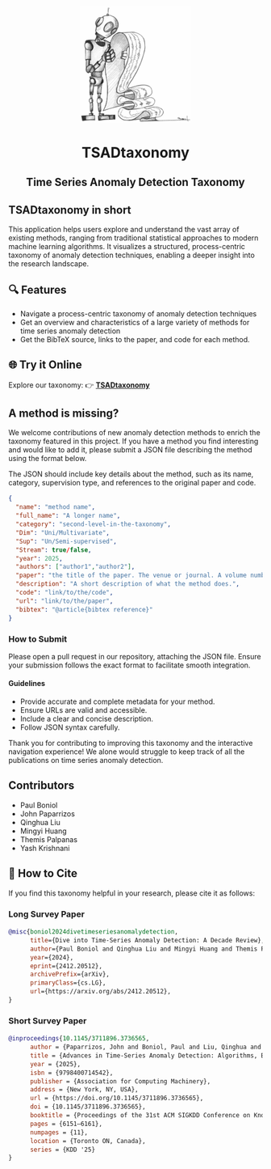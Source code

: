 <p align="center">
<img width="220" src="./assets/intro.jpg"/>
</p>


<h1 align="center">TSADtaxonomy</h1>
<h2 align="center"> Time Series Anomaly Detection Taxonomy</h2>


## TSADtaxonomy in short
This application helps users explore and understand the vast array of existing methods, ranging from traditional statistical approaches to modern machine learning algorithms. It visualizes a structured, process-centric taxonomy of anomaly detection techniques, enabling a deeper insight into the research landscape.

## 🔍 Features
- Navigate a process-centric taxonomy of anomaly detection techniques
- Get an overview and characteristics of a large variety of methods for time series anomaly detection
- Get the BibTeX source, links to the paper, and code for each method.

## 🌐 Try it Online

Explore our taxonomy: 👉 [**TSADtaxonomy**](https://boniolp.github.io/TSADtaxonomy/)

## A method is missing?

We welcome contributions of new anomaly detection methods to enrich the taxonomy featured in this project. If you have a method you find interesting and would like to add it, please submit a JSON file describing the method using the format below.

The JSON should include key details about the method, such as its name, category, supervision type, and references to the original paper and code.

```json
{
  "name": "method name",
  "full_name": "A longer name",
  "category": "second-level-in-the-taxonomy",
  "Dim": "Uni/Multivariate",
  "Sup": "Un/Semi-supervised",
  "Stream": true/false,
  "year": 2025,
  "authors": ["author1","author2"],
  "paper": "the title of the paper. The venue or journal. A volume number, an issue number, etc",
  "description": "A short description of what the method does.",
  "code": "link/to/the/code",
  "url": "link/to/the/paper",
  "bibtex": "@article{bibtex reference}"
}
```

### How to Submit

Please open a pull request in our repository, attaching the JSON file. Ensure your submission follows the exact format to facilitate smooth integration.

#### Guidelines

- Provide accurate and complete metadata for your method.
- Ensure URLs are valid and accessible.
- Include a clear and concise description.
- Follow JSON syntax carefully.

Thank you for contributing to improving this taxonomy and the interactive navigation experience! We alone would struggle to keep track of all the publications on time series anomaly detection.

## Contributors

- Paul Boniol
- John Paparrizos
- Qinghua Liu
- Mingyi Huang
- Themis Palpanas
- Yash Krishnani

## 📖 How to Cite

If you find this taxonomy helpful in your research, please cite it as follows:

### Long Survey Paper

```bibtex
@misc{boniol2024divetimeseriesanomalydetection,
      title={Dive into Time-Series Anomaly Detection: A Decade Review}, 
      author={Paul Boniol and Qinghua Liu and Mingyi Huang and Themis Palpanas and John Paparrizos},
      year={2024},
      eprint={2412.20512},
      archivePrefix={arXiv},
      primaryClass={cs.LG},
      url={https://arxiv.org/abs/2412.20512}, 
}
```

### Short Survey Paper

```bibtex
@inproceedings{10.1145/3711896.3736565,
      author = {Paparrizos, John and Boniol, Paul and Liu, Qinghua and Palpanas, Themis},
      title = {Advances in Time-Series Anomaly Detection: Algorithms, Benchmarks, and Evaluation Measures},
      year = {2025},
      isbn = {9798400714542},
      publisher = {Association for Computing Machinery},
      address = {New York, NY, USA},
      url = {https://doi.org/10.1145/3711896.3736565},
      doi = {10.1145/3711896.3736565},
      booktitle = {Proceedings of the 31st ACM SIGKDD Conference on Knowledge Discovery and Data Mining V.2},
      pages = {6151–6161},
      numpages = {11},
      location = {Toronto ON, Canada},
      series = {KDD '25}
}
```
